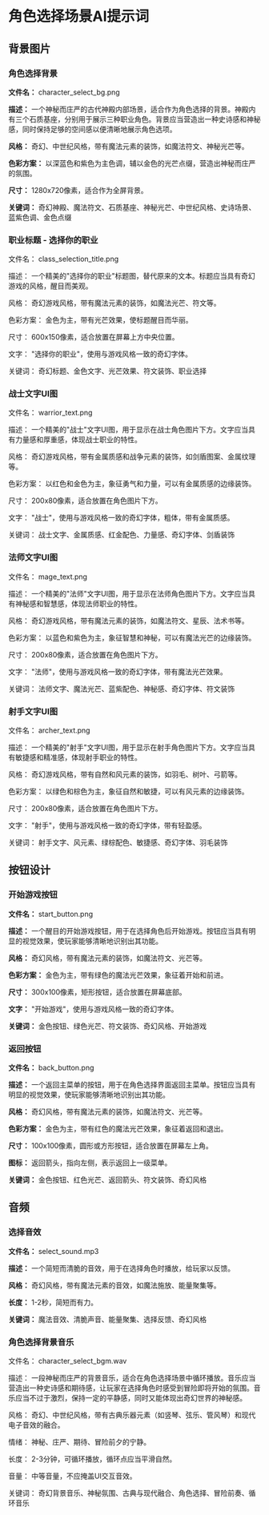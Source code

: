 # 角色选择场景AI提示词

## 背景图片

### 角色选择背景

**文件名：** character_select_bg.png

**描述：** 一个神秘而庄严的古代神殿内部场景，适合作为角色选择的背景。神殿内有三个石质基座，分别用于展示三种职业角色。背景应当营造出一种史诗感和神秘感，同时保持足够的空间感以便清晰地展示角色选项。

**风格：** 奇幻、中世纪风格，带有魔法元素的装饰，如魔法符文、神秘光芒等。

**色彩方案：** 以深蓝色和紫色为主色调，辅以金色的光芒点缀，营造出神秘而庄严的氛围。

**尺寸：** 1280x720像素，适合作为全屏背景。

**关键词：** 奇幻神殿、魔法符文、石质基座、神秘光芒、中世纪风格、史诗场景、蓝紫色调、金色点缀
### 职业标题 - 选择你的职业
文件名： class_selection_title.png

描述： 一个精美的"选择你的职业"标题图，替代原来的文本。标题应当具有奇幻游戏的风格，醒目而美观。

风格： 奇幻游戏风格，带有魔法元素的装饰，如魔法光芒、符文等。

色彩方案： 金色为主，带有光芒效果，使标题醒目而华丽。

尺寸： 600x150像素，适合放置在屏幕上方中央位置。

文字： "选择你的职业"，使用与游戏风格一致的奇幻字体。

关键词： 奇幻标题、金色文字、光芒效果、符文装饰、职业选择
### 战士文字UI图
文件名： warrior_text.png

描述： 一个精美的"战士"文字UI图，用于显示在战士角色图片下方。文字应当具有力量感和厚重感，体现战士职业的特性。

风格： 奇幻游戏风格，带有金属质感和战争元素的装饰，如剑盾图案、金属纹理等。

色彩方案： 以红色和金色为主，象征勇气和力量，可以有金属质感的边缘装饰。

尺寸： 200x80像素，适合放置在角色图片下方。

文字： "战士"，使用与游戏风格一致的奇幻字体，粗体，带有金属质感。

关键词： 战士文字、金属质感、红金配色、力量感、奇幻字体、剑盾装饰

### 法师文字UI图
文件名： mage_text.png

描述： 一个精美的"法师"文字UI图，用于显示在法师角色图片下方。文字应当具有神秘感和智慧感，体现法师职业的特性。

风格： 奇幻游戏风格，带有魔法元素的装饰，如魔法符文、星辰、法术书等。

色彩方案： 以蓝色和紫色为主，象征智慧和神秘，可以有魔法光芒的边缘装饰。

尺寸： 200x80像素，适合放置在角色图片下方。

文字： "法师"，使用与游戏风格一致的奇幻字体，带有魔法光芒效果。

关键词： 法师文字、魔法光芒、蓝紫配色、神秘感、奇幻字体、符文装饰

### 射手文字UI图
文件名： archer_text.png

描述： 一个精美的"射手"文字UI图，用于显示在射手角色图片下方。文字应当具有敏捷感和精准感，体现射手职业的特性。

风格： 奇幻游戏风格，带有自然和风元素的装饰，如羽毛、树叶、弓箭等。

色彩方案： 以绿色和棕色为主，象征自然和敏捷，可以有风元素的边缘装饰。

尺寸： 200x80像素，适合放置在角色图片下方。

文字： "射手"，使用与游戏风格一致的奇幻字体，带有轻盈感。

关键词： 射手文字、风元素、绿棕配色、敏捷感、奇幻字体、羽毛装饰
## 按钮设计

### 开始游戏按钮

**文件名：** start_button.png

**描述：** 一个醒目的开始游戏按钮，用于在选择角色后开始游戏。按钮应当具有明显的视觉效果，使玩家能够清晰地识别出其功能。

**风格：** 奇幻风格，带有魔法元素的装饰，如魔法符文、光芒等。

**色彩方案：** 金色为主，带有绿色的魔法光芒效果，象征着开始和前进。

**尺寸：** 300x100像素，矩形按钮，适合放置在屏幕底部。

**文字：** "开始游戏"，使用与游戏风格一致的奇幻字体。

**关键词：** 金色按钮、绿色光芒、符文装饰、奇幻风格、开始游戏

### 返回按钮

**文件名：** back_button.png

**描述：** 一个返回主菜单的按钮，用于在角色选择界面返回主菜单。按钮应当具有明显的视觉效果，使玩家能够清晰地识别出其功能。

**风格：** 奇幻风格，带有魔法元素的装饰，如魔法符文、光芒等。

**色彩方案：** 金色为主，带有红色的魔法光芒效果，象征着返回和退出。

**尺寸：** 100x100像素，圆形或方形按钮，适合放置在屏幕左上角。

**图标：** 返回箭头，指向左侧，表示返回上一级菜单。

**关键词：** 金色按钮、红色光芒、返回箭头、符文装饰、奇幻风格


## 音频

### 选择音效

**文件名：** select_sound.mp3

**描述：** 一个简短而清脆的音效，用于在选择角色时播放，给玩家以反馈。

**风格：** 奇幻风格，带有魔法元素的音效，如魔法施放、能量聚集等。

**长度：** 1-2秒，简短而有力。

**关键词：** 魔法音效、清脆声音、能量聚集、选择反馈、奇幻风格
### 角色选择背景音乐
文件名： character_select_bgm.wav

描述： 一段神秘而庄严的背景音乐，适合在角色选择场景中循环播放。音乐应当营造出一种史诗感和期待感，让玩家在选择角色时感受到冒险即将开始的氛围。音乐应当不过于激烈，保持一定的平静感，同时又能体现出奇幻世界的神秘感。

风格： 奇幻、中世纪风格，带有古典乐器元素（如竖琴、弦乐、管风琴）和现代电子音效的融合。

情绪： 神秘、庄严、期待、冒险前夕的宁静。

长度： 2-3分钟，可循环播放，循环点应当平滑自然。

音量： 中等音量，不应掩盖UI交互音效。

关键词： 奇幻背景音乐、神秘氛围、古典与现代融合、角色选择、冒险前奏、循环音乐